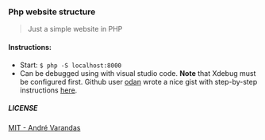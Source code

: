 ### Php website structure

> Just a simple website in PHP

#### Instructions:

- Start: `$ php -S localhost:8000`
- Can be debugged using with visual studio code. **Note** that Xdebug must be configured first. Github user [odan](https://github.com/odan) wrote a nice gist with step-by-step instructions  [here](https://gist.github.com/odan/1abe76d373a9cbb15bed).

##### LICENSE
[MIT - André Varandas](LICENSE)